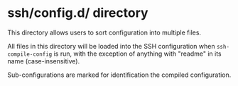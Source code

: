 
# ssh/config.d/ directory

This directory allows users to sort configuration into multiple files.

All files in this directory will be loaded into the SSH configuration when `ssh-compile-config` is run,
with the exception of anything with "readme" in its name (case-insensitive).

Sub-configurations are marked for identification the compiled configuration.
